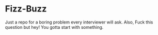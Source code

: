 # Fizz-Buzz
Just a repo for a boring problem every interviewer will ask.
Also, Fuck this question but hey! You gotta start with something.
